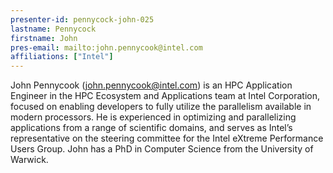 ```yaml
---
presenter-id: pennycock-john-025
lastname: Pennycock
firstname: John
pres-email: mailto:john.pennycook@intel.com
affiliations: ["Intel"]
---
```

John Pennycook (<john.pennycook@intel.com>) is an HPC Application
Engineer in the HPC Ecosystem and Applications team at Intel
Corporation, focused on enabling developers to fully utilize the
parallelism available in modern processors. He is experienced in
optimizing and parallelizing applications from a range of scientific
domains, and serves as Intel’s representative on the steering
committee for the Intel eXtreme Performance Users Group. John has a
PhD in Computer Science from the University of Warwick.
